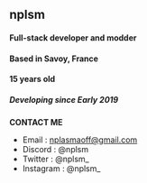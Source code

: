 ## nplsm

#### Full-stack developer and modder
#### Based in Savoy, France
#### 15 years old
##### Developing since Early 2019

**CONTACT ME**
- Email : nplasmaoff@gmail.com
- Discord : @nplsm
- Twitter : @nplsm_
- Instagram : @nplsm_

